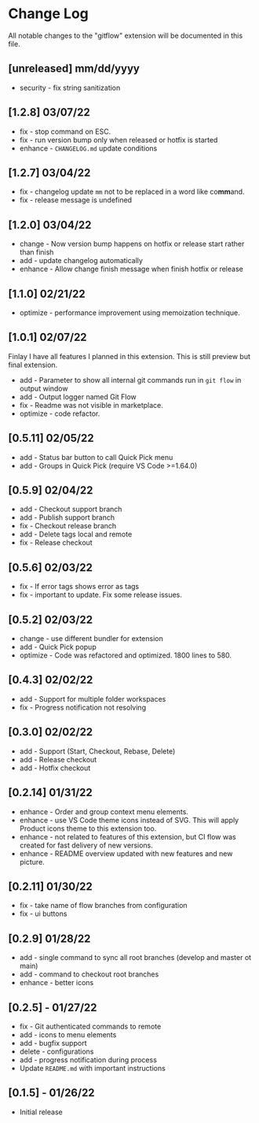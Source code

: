 # Change Log

All notable changes to the "gitflow" extension will be documented in this file.

## [unreleased] mm/dd/yyyy

- security - fix string sanitization

## [1.2.8] 03/07/22

- fix - stop command on ESC.
- fix - run version bump only when released or hotfix is started
- enhance - `CHANGELOG.md` update conditions

## [1.2.7] 03/04/22

- fix -  changelog update `mm` not to be replaced in a word like co**mm**and.
- fix - release message is undefined

## [1.2.0] 03/04/22

- change - Now version bump happens on hotfix or release start rather than finish
- add - update changelog automatically
- enhance - Allow change finish message when finish hotfix or release

## [1.1.0] 02/21/22

- optimize - performance improvement using memoization technique.

## [1.0.1] 02/07/22

Finlay I have all features I planned in this extension. This is still preview but final extension.

- add - Parameter to show all internal git commands run in `git flow` in output window
- add - Output logger named Git Flow
- fix - Readme was not visible in marketplace.
- optimize - code refactor.

## [0.5.11] 02/05/22

- add - Status bar button to call Quick Pick menu
- add - Groups in Quick Pick (require VS Code >=1.64.0)

## [0.5.9] 02/04/22

- add - Checkout support branch
- add - Publish support branch
- fix - Checkout release branch
- add - Delete tags local and remote
- fix - Release checkout

## [0.5.6] 02/03/22

- fix - If error tags shows error as tags
- fix - important to update. Fix some release issues.

## [0.5.2] 02/03/22

- change - use different bundler for extension
- add - Quick Pick popup
- optimize - Code was refactored and optimized. 1800 lines to 580.

## [0.4.3] 02/02/22

- add - Support for multiple folder workspaces
- fix - Progress notification not resolving

## [0.3.0] 02/02/22

- add - Support (Start, Checkout, Rebase, Delete)
- add - Release checkout
- add - Hotfix checkout

## [0.2.14] 01/31/22

- enhance - Order and group context menu elements.
- enhance -  use VS Code theme icons instead of SVG. This will apply Product icons theme to this extension too.
- enhance - not related to features of this extension, but CI flow was created for fast delivery of new versions.
- enhance - README overview updated with new features and new picture.

## [0.2.11] 01/30/22

- fix - take name of flow branches from configuration
- fix - ui buttons

## [0.2.9] 01/28/22

- add - single command to sync all root branches (develop and master ot main)
- add - command to checkout root branches
- enhance - better icons

## [0.2.5] - 01/27/22

- fix - Git authenticated commands to remote
- add - icons to menu elements
- add - bugfix support
- delete - configurations
- add - progress notification during process
- Update `README.md` with important instructions

## [0.1.5] - 01/26/22

- Initial release
